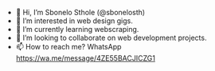 - 👋 Hi, I’m Sbonelo Sthole (@sbonelosth)
- 👀 I’m interested in web design gigs.
- 🌱 I’m currently learning webscraping.
- 💞️ I’m looking to collaborate on web development projects.
- 📫 How to reach me? WhatsApp https://wa.me/message/4ZE55BACJICZG1
